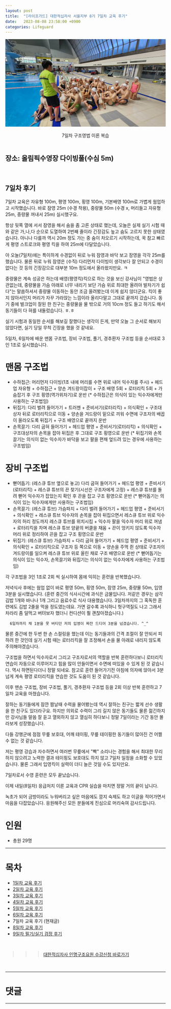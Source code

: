 ```yaml
---
layout: post
title:  "[라이프가드] 대한적십자사 서울지부 8기 7일차 교육 후기"
date:   2023-08-08 23:58:00 +0900
categories: Lifeguard
---
```


![7일차 구조영법 이론 복습](https://github.com/neoroman/neoroman.github.io/raw/main/_images/lifeguard/Lifeguard-day7.jpg)
<center>7일차 구조영법 이론 복습</center>

<BR />

## 장소: 올림픽수영장 다이빙풀(수심 5m)

<BR />

## 7일차 후기
7일차 교육은 자유형 100m, 평영 100m, 횡영 100m, 기본배영 100m로 가볍게 웜업하고 시작했습니다.
바로 잠영 25m (수경 착용), 중량물 50m (수경 x, 머리들고 자유형 25m, 중량물 꺼내서 25m) 실시했구요.

항상 뒷쪽 열에 서서 잠영을 해서 숨을 좀 고른 상태로 했는데,
오늘은 실제 실기 시험 때와 같은 가,나,다 순으로 도열하여 2번째 줄이라 긴장감도 높고 숨도 고르지 못한 상태였습니다.
아니나 다를까 역시 20m 정도 가는 중 숨이 차오르기 시작하는데, 꾹 참고 빠르게 평영 스트로크와 평영 킥을 하여 25m에 다달았습니다.

아 오늘(7일차)에는 특이하게 수경없이 뒤로 누워 잠영과 바닥 보고 잠영을 각각 25m를 했습니다.
물론 뒤로 누워 잠영은 (수직) 다리먼저 다이빙이 생각보다 잘 안되고
수경이 없다는 것 등의 긴장감으로 대부분 10m 정도에서 올라왔지만요. ㅋ

중량물은 계속 성공은 하는데 배영(평영킥)킥으로 하는 것을 보신 강사님이
"영법은 상관없는데, 중량물을 가슴 아래로 너무 내리기 보단 가슴 위로 최대한 올려야 발차기가 쉽다"는
말씀하셔서 중량물 이동하는 동안 조금 올려봤는데 이게 쉽지 않더군요.
킥이 좋지 않아서인지 머리가 자꾸 가라앉는 느낌이라 올리다말고 그대로 끝까지 갔습니다.
동기 중에 벌크업이 잘된 한 친구는 중량물을 물 밖으로 거의 10cm 정도 들고 하기도 해서 동기들이 다 혀를 내둘렀습니다. ㅎ.ㅎ

실기 시험과 동일한 순서를 해보길 잘했다는 생각이 든게, 만약 오늘 그 순서로 해보지 않았다면, 실기 당일 무척 긴장을 했을 것 같네요.

5일차, 6일차에 배운 맨몸 구조법, 장비 구조법, 풀기, 경추환자 구조법 등을 순서대로 3인 1조로 실시했습니다.

# 맨몸 구조법
- 수하접근: 머리먼저 다이빙(1초 내에 머리를 수면 위로 내어 익수자를 주시) + 헤드업 자유형 + 수하접근 + 양손 겨드랑이잡이 + 구조 배영 5회 + 로터리킥 5회 + 가슴잡기 후 구조 횡영(역가위차기)로 운반
(* 수하접근은 의식이 있는 익수자에게만 사용하는 구조법임)
- 뒤집기: 다리 벌려 들어가기 + 트러젠 + 준비서기(로터리킥) + 의식확인 + 구조대상자 뒤로 로터리킥으로 이동 + 양손을 겨드랑이 밑으로 끼워 수면에 구조자의 배꼽이 올라오도록 뒤집기 + 구조 배영으로 끝까지 운반
- 손목끌기: 다리 굽혀 들어가기 + 헤드업 평영 + 준비서기(로터리킥) + 의식확인 + 구조대상자의 손목을 잡아 뒤집은 후 그대로 구조 횡영으로 운반
(* 뒤집기와 손목끌기는 의식이 없는 익수자가 바닥을 보고 팔을 편채 엎드려 있는 경우에 사용하는 구조법임)

# 장비 구조법
- 뻗어돕기: (레스큐 튜브 옆으로 놓고) 다리 굽혀 들어가기 + 헤드업 평영 + 준비서기(로터리킥) + 레스큐 튜브의 끈 찾기(시선은 구조자에게 고정) + 레스큐 튜브를 돌려 뻗어 익수자가 잡았는지 확인 후 끈을 잡고 구조 횡영으로 운반
(* 뻗어돕기는 의식이 있는 익수자에게만 사용하는 구조법임)
- 손목끌기: (레스큐 튜브) 가슴파지 + 다리 벌려 들어가기 + 헤드업 평영 + 준비서기 + 의식확인 + 레스큐 튜브 익수자의 손목을 잡아 뒤집으면서 레스큐 튜브 위로 익수자의 허리 정도까지 레스큐 튜브를 위치시킴 + 익수자 팔을 익수자 머리 위로 꺼냄 + 로터리킥을 차며 레스큐 튜브 양끝의 버클을 채움 + 끈이 엉키지 않도록 익수자 머리 위로 정리하여 끈을 잡고 구조 횡영으로 운반
- 뒤집기: (레스큐 튜브) 가슴파지 + 다리 굽혀 들어가기 + 헤드업 평영 + 준비서기 + 의식확인 + 로터리킥으로 구조자 등 쪽으로 이동 + 양손을 주먹 쥔 상태로 구조자의 겨드랑이를 일으켜 레스큐 튜브 위로 올린 채로 구조 배영으로 운반
(* 뻗어돕기는 의식이 있는 익수자, 손목끌기와 뒤집기는 의식이 없는 익수자에게 사용하는 구조법임)

각 구조법을 3인 1조로 2회 씩 실시하여 몸에 익히는 훈련을 반복했습니다.

저녁식사 후에는 웜업 없이 바로 평영 50m, 횡영 50m, 잠영 25m, 중량물 50m, 입영 3분을 실시했습니다.
(훈련 중간의 식사시간에 과식은 금물입니다. 저같은 경우는 삼각김밥 1개와 바나나 1개 그리고 음료수로 식사 대용했습니다.
3일차까지의 그 혹독한 훈련에도 김밥 2줄을 먹을 정도였는데요. 가면 갈수록 과식하니 헛구역질도 나고 그래서 차라리
좀 덜먹고 버텨보자 했더니 컨디션이 훨 괜찮아졌습니다.)

      6일차까지 채 1분을 못 버티던 저의 입영이 짜잔 드디어 3분을 넘겼습니다. ^_^

물론 중간에 한 두번 한 손 스컬링을 했는데 이는 동기들과의 간격 조절이 잘 안되서 피하려 한 것인데
실기 시험 때는 로터리킥을 잘 조정해서 손을 물 아래로 내리지 않도록 주의해야겠습니다.

구조법을 하면서 익수자로서 그리고 구조자로서의 역할을 반복 훈련하다보니 로터리킥 연습이 자동으로 이루어지고
힘을 많이 안들이면서 수면에 떠있을 수 있게 된 것 같습니다. 역시 하면된다더니 정말 되네요.
참고로 훈련 들어가기전 아침에 의자에 앉아서 3분 넘게 계속 평영 로터리킥을 연습한 것도 도움이 된 것 같습니다.

이후 맨손 구조법, 장비 구조법, 풀기, 경추환자 구조법 등을 2회 이상 반복 훈련하고 7일차 교육을 마쳤습니다.

잘하는 동기들에게 잠깐 짬날때 수력을 물어봤는데 역시 잘하는 친구는 짧게 선수 생활을 한 친구도 있더라구요.
하지만 의외로 수력이 그리 길지 않은 동기들도 물론 젊긴하지만 강사님들 말씀 잘 듣고 열외하지 않고
열심히 하다보니 정말 7일이라는 기간 동안 몰라보게 성장했습니다.

다들 강행군에 점점 무릎 보호대, 어깨 테이핑, 무릎 테이핑한 동기들이 많아진 건 어쩔 수 없는 것 같습니다.

저는 평영 강습과 자수하면서 여러번 무릎에서 "빡" 소리나는 경험을 해서 최대한 무리하지 않으려고 노력한 결과 테이핑도 보호대도 하지 않고 7일차 일정을 소화할 수 있었습니다. 물론 그래서 입영킥이 실력이 더디 늘은 것일 수도 있지만요.

7일차로서 수영 훈련은 모두 끝났습니다.

이제 내일(8일차) 응급처치 이론 교육과 CPR 실습을 마치면 정말 거의 끝이 납니다.

녹초가 되어 금방이라도 누워버리고 싶은 마음에도 깜지 숙제도 하고 이글을 적어가면서 마음을 다잡았습니다.
응원해주신 모든 분들에게 진심으로 머리숙여 감사드립니다.


# 인원
 - 총원 29명


---
# 목차
- [1일차 교육 후기][day-1]
- [2일차 교육 후기][day-2]
- [3일차 교육 후기][day-3]
- [4일차 교육 후기][day-4]
- [5일차 교육 후기][day-5]
- [6일차 교육 후기][day-6]
- 7일차 교육 후기 (현재글)
- [8일차 교육 후기][day-8]
- [9일차 필기/실기 검정 후기][day-9]

<BR />

>>> [대한적십자사 인명구조요원 수강신청 바로가기][redcross]
<BR />

---

# 댓글
<script src="https://utteranc.es/client.js"
        repo="neoroman/neoroman.github.io"
        issue-term="pathname"
        label="utterances"
        theme="github-light"
        crossorigin="anonymous"
        async>
</script>

---

[day-1]: /RedCross-Lifeguard-day1
[day-2]: /RedCross-Lifeguard-day2
[day-3]: /RedCross-Lifeguard-day3
[day-4]: /RedCross-Lifeguard-day4
[day-5]: /RedCross-Lifeguard-day5
[day-6]: /RedCross-Lifeguard-day6
[day-7]: /RedCross-Lifeguard-day7
[day-8]: /RedCross-Lifeguard-day8
[day-9]: /RedCross-Lifeguard-day9
[redcross]: https://www.redcross.or.kr/learn/edu/edu.do?educode1=02&educode2=02&edutypecode=01
